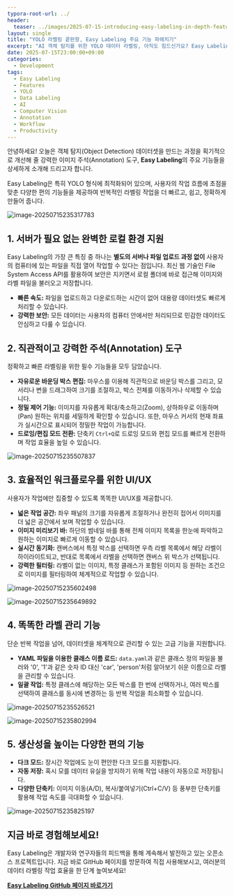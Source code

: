 ```yaml
---
typora-root-url: ../
header:
  teaser: ../images/2025-07-15-introducing-easy-labeling-in-depth-features/image-20250715235507837.png
layout: single
title: "YOLO 라벨링 끝판왕, Easy Labeling 주요 기능 파헤치기"
excerpt: "AI 객체 탐지를 위한 YOLO 데이터 라벨링, 아직도 힘드신가요? Easy Labeling의 강력한 기능으로 데이터셋 구축 시간을 단축하세요. 로컬 파일 연동, 고급 Annotation 기능, 효율적인 단축키 등 YOLO 라벨링 생산성을 극대화하는 모든 비법을 공개합니다."
date: 2025-07-15T23:00:00+09:00
categories:
  - Development
tags:
  - Easy Labeling
  - Features
  - YOLO
  - Data Labeling
  - AI
  - Computer Vision
  - Annotation
  - Workflow
  - Productivity
---
```


안녕하세요! 오늘은 객체 탐지(Object Detection) 데이터셋을 만드는 과정을 획기적으로 개선해 줄 강력한 이미지 주석(Annotation) 도구, **Easy Labeling**의 주요 기능들을 상세하게 소개해 드리고자 합니다.

Easy Labeling은 특히 YOLO 형식에 최적화되어 있으며, 사용자의 작업 흐름에 초점을 맞춘 다양한 편의 기능들을 제공하여 반복적인 라벨링 작업을 더 빠르고, 쉽고, 정확하게 만들어 줍니다.

![image-20250715235317783](/images/2025-07-15-easy-labeling-in-depth-features/image-20250715235317783.png)

## 1. 서버가 필요 없는 완벽한 로컬 환경 지원

Easy Labeling의 가장 큰 특징 중 하나는 **별도의 서버나 파일 업로드 과정 없이** 사용자의 컴퓨터에 있는 파일을 직접 열어 작업할 수 있다는 점입니다. 최신 웹 기술인 File System Access API를 활용하여 보안은 지키면서 로컬 폴더에 바로 접근해 이미지와 라벨 파일을 불러오고 저장합니다.

-   **빠른 속도:** 파일을 업로드하고 다운로드하는 시간이 없어 대용량 데이터셋도 빠르게 처리할 수 있습니다.
-   **강력한 보안:** 모든 데이터는 사용자의 컴퓨터 안에서만 처리되므로 민감한 데이터도 안심하고 다룰 수 있습니다.

## 2. 직관적이고 강력한 주석(Annotation) 도구

정확하고 빠른 라벨링을 위한 필수 기능들을 모두 담았습니다.

-   **자유로운 바운딩 박스 편집:** 마우스를 이용해 직관적으로 바운딩 박스를 그리고, 모서리나 변을 드래그하여 크기를 조절하고, 박스 전체를 이동하거나 삭제할 수 있습니다.
-   **정밀 제어 기능:** 이미지를 자유롭게 확대/축소하고(Zoom), 상하좌우로 이동하며(Pan) 원하는 위치를 세밀하게 확인할 수 있습니다. 또한, 마우스 커서의 현재 좌표가 실시간으로 표시되어 정밀한 작업이 가능합니다.
-   **드로잉/편집 모드 전환:** 단축키 `Ctrl+Q`로 드로잉 모드와 편집 모드를 빠르게 전환하며 작업 효율을 높일 수 있습니다.

![image-20250715235507837](/images/2025-07-15-easy-labeling-in-depth-features/image-20250715235507837.png)





## 3. 효율적인 워크플로우를 위한 UI/UX

사용자가 작업에만 집중할 수 있도록 똑똑한 UI/UX를 제공합니다.

-   **넓은 작업 공간:** 좌우 패널의 크기를 자유롭게 조절하거나 완전히 접어서 이미지를 더 넓은 공간에서 보며 작업할 수 있습니다.
-   **이미지 미리보기 바:** 하단의 썸네일 바를 통해 전체 이미지 목록을 한눈에 파악하고 원하는 이미지로 빠르게 이동할 수 있습니다.
-   **실시간 동기화:** 캔버스에서 특정 박스를 선택하면 우측 라벨 목록에서 해당 라벨이 하이라이트되고, 반대로 목록에서 라벨을 선택하면 캔버스 위 박스가 선택됩니다.
-   **강력한 필터링:** 라벨이 없는 이미지, 특정 클래스가 포함된 이미지 등 원하는 조건으로 이미지를 필터링하여 체계적으로 작업할 수 있습니다.

![image-20250715235602498](/images/2025-07-15-easy-labeling-in-depth-features/image-20250715235602498.png)

![image-20250715235649892](/images/2025-07-15-easy-labeling-in-depth-features/image-20250715235649892.png)



## 4. 똑똑한 라벨 관리 기능

단순 반복 작업을 넘어, 데이터셋을 체계적으로 관리할 수 있는 고급 기능을 지원합니다.

-   **YAML 파일을 이용한 클래스 이름 로드:** `data.yaml`과 같은 클래스 정의 파일을 불러와 '0', '1'과 같은 숫자 ID 대신 'car', 'person'처럼 알아보기 쉬운 이름으로 라벨을 관리할 수 있습니다.
-   **일괄 작업:** 특정 클래스에 해당하는 모든 박스를 한 번에 선택하거나, 여러 박스를 선택하여 클래스를 동시에 변경하는 등 반복 작업을 최소화할 수 있습니다.

![image-20250715235526521](/images/2025-07-15-easy-labeling-in-depth-features/image-20250715235526521.png)

![image-20250715235802994](/images/2025-07-15-easy-labeling-in-depth-features/image-20250715235802994.png)





## 5. 생산성을 높이는 다양한 편의 기능

-   **다크 모드:** 장시간 작업에도 눈이 편안한 다크 모드를 지원합니다.
-   **자동 저장:** 혹시 모를 데이터 유실을 방지하기 위해 작업 내용이 자동으로 저장됩니다.
-   **다양한 단축키:** 이미지 이동(A/D), 복사/붙여넣기(Ctrl+C/V) 등 풍부한 단축키를 활용해 작업 속도를 극대화할 수 있습니다.

![image-20250715235825197](/images/2025-07-15-easy-labeling-in-depth-features/image-20250715235825197.png)

## 지금 바로 경험해보세요!

Easy Labeling은 개발자와 연구자들의 피드백을 통해 계속해서 발전하고 있는 오픈소스 프로젝트입니다. 지금 바로 GitHub 페이지를 방문하여 직접 사용해보시고, 여러분의 데이터 라벨링 작업 효율을 한 단계 높여보세요!

**[Easy Labeling GitHub 페이지 바로가기](https://github.com/MouseBall54/easy_labeling)**
